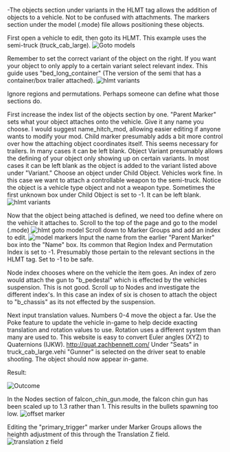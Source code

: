 -The objects section under variants in the HLMT tag allows the addition of objects to a vehicle. Not to be confused with attachments. The markers section under the model (.mode) file allows positioning these objects.

First open a vehicle to edit, then goto its HLMT. This example uses the semi-truck (truck_cab_large).
![Goto models](https://user-images.githubusercontent.com/7255464/71775002-58a26a80-2f36-11ea-894e-031c024868a0.png)

Remember to set the correct variant of the object on the right. If you want your object to only apply to a certain variant select relevant index. This guide uses "bed_long_container" (The version of the semi that has a container/box trailer attached).
![hlmt variants](https://user-images.githubusercontent.com/7255464/71775058-60aeda00-2f37-11ea-8b32-cf4a4d7f5836.png)

Ignore regions and permutations. Perhaps someone can define what those sections do.

First increase the index list of the objects section by one.
"Parent Marker" sets what your object attaches onto the vehicle. Give it any name you choose. I would suggest name_hitch_mod, allowing easier editing if anyone wants to modify your mod.
Child marker presumably adds a bit more control over how the attaching object coordinates itself. This seems necessary for trailers. In many cases it can be left blank.
Object Variant presumably allows the defining of your object only showing up on certain variants. In most cases it can be left blank as the object is added to the variant listed above under "Variant."
Choose an object under Child Object. Vehicles work fine. In this case we want to attach a controllable weapon to the semi-truck. Notice the object is a vehicle type object and not a weapon type.
Sometimes the first unknown box under Child Object is set to -1. It can be left blank.
![hlmt variants](https://user-images.githubusercontent.com/7255464/71775081-d31fba00-2f37-11ea-8ab1-9faaad50c9ae.png)

Now that the object being attached is defined, we need too define where on the vehicle it attaches to. Scroll to the top of the page and go to the model (.mode)
![hlmt goto model](https://user-images.githubusercontent.com/7255464/71775158-20505b80-2f39-11ea-812b-91ed2694fb00.png)
Scroll down to Marker Groups and add an index to edit.
![model markers](https://user-images.githubusercontent.com/7255464/71775261-ebdd9f00-2f3a-11ea-935e-f3c4b7991536.png)
Input the name from the earlier "Parent Marker" box into the "Name" box.
Its common that Region Index and Permutation Index is set to -1. Presumably those pertain to the relevant sections in the HLMT tag. Set to -1 to be safe.

Node index chooses where on the vehicle the item goes. An index of zero would attach the gun to "b_pedestal" which is effected by the vehicles suspension. This is not good. Scroll up to Nodes and investigate the different index's. In this case an index of six is chosen to attach the object to "b_chassis" as its not effected by the suspension.

Next input translation values. Numbers 0-4 move the object a far. Use the Poke feature to update the vehicle in-game to help decide exacting translation and rotation values to use. Rotation uses a different system than many are used to. This website is easy to convert Euler angles (XYZ) to Quaternions (IJKW). http://quat.zachbennett.com/
Under "Seats" in truck_cab_large.vehi "Gunner" is selected on the driver seat to enable shooting. The object should now appear in-game.

Result:

![Outcome](https://user-images.githubusercontent.com/7255464/71775281-8fc74a80-2f3b-11ea-85f5-1d7d4390cc78.png)

In the Nodes section of falcon_chin_gun.mode, the falcon chin gun has been scaled up to 1.3 rather than 1.
This results in the bullets spawning too low.
![offset marker](https://user-images.githubusercontent.com/7255464/71775347-8db1bb80-2f3c-11ea-9c44-fac71ef5db2c.png)

Editing the "primary_trigger" marker under Marker Groups allows the heighth adjustment of this through the Translation Z field.
![translation z field](https://user-images.githubusercontent.com/7255464/71775362-044eb900-2f3d-11ea-924c-9a73c9238c9f.png)

